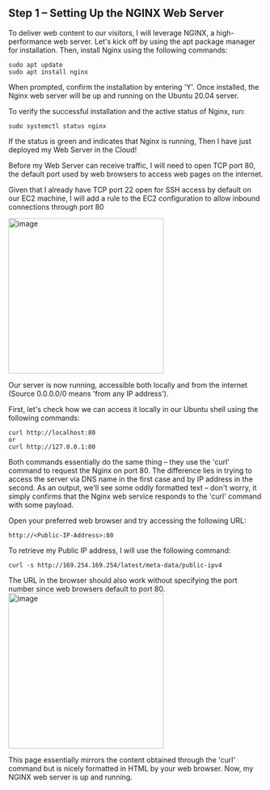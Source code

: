 ## Step 1 – Setting Up the NGINX Web Server
To deliver web content to our visitors, I will leverage NGINX, a high-performance web server. Let's kick off by using the apt package manager for installation.  Then, install Nginx using the following commands:

```
sudo apt update
sudo apt install nginx
```

When prompted, confirm the installation by entering 'Y'. Once installed, the Nginx web server will be up and running on the Ubuntu 20.04 server.

To verify the successful installation and the active status of Nginx, run:

```
sudo systemctl status nginx
```
If the status is green and indicates that Nginx is running, Then I have just deployed my Web Server in the Cloud!

Before my Web Server can receive traffic, I will need to open TCP port 80, the default port used by web browsers to access web pages on the internet.

Given that I already have TCP port 22 open for SSH access by default on our EC2 machine, I will add a rule to the EC2 configuration to allow inbound connections through port 80

<img width="307" alt="image" src="https://github.com/owootomo/Devops-Project/assets/144632027/9f69e2e7-f4fa-45fc-be69-267e7376a6eb">

Our server is now running, accessible both locally and from the internet (Source 0.0.0.0/0 means 'from any IP address').

First, let's check how we can access it locally in our Ubuntu shell using the following commands:
```
curl http://localhost:80
or
curl http://127.0.0.1:80
```

Both commands essentially do the same thing – they use the 'curl' command to request the Nginx on port 80. The difference lies in trying to access the server via DNS name in the first case and by IP address in the second. As an output, we'll see some oddly formatted text – don't worry, it simply confirms that the Nginx web service responds to the 'curl' command with some payload.

Open your preferred web browser and try accessing the following URL:
```
http://<Public-IP-Address>:80
```

To retrieve my Public IP address, I will use the following command:

```
curl -s http://169.254.169.254/latest/meta-data/public-ipv4
```

The URL in the browser should also work without specifying the port number since web browsers default to port 80.
<img width="307" alt="image" src="https://github.com/owootomo/Devops-Project/assets/144632027/d6bfc832-8ae4-4361-b3e7-f2b7d755a647">

This page essentially mirrors the content obtained through the 'curl' command but is nicely formatted in HTML by your web browser. Now, my NGINX web server is up and running.

